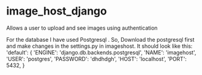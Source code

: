 # image_host_django
Allows a user to upload and see images using authentication


For the database I have used Postgresql . So, Download the postgresql first and make changes in the settings.py in imageshost.
It should look like this:
'default': {
            'ENGINE': 'django.db.backends.postgresql',
            'NAME': 'imagehost',
            'USER': 'postgres',
            'PASSWORD': 'dhdhdgh',
            'HOST': 'localhost',
            'PORT': 5432,
            }
